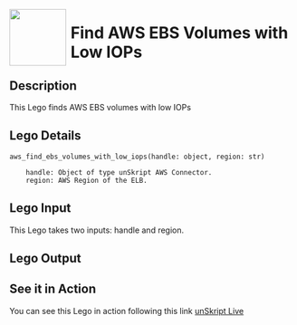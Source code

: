 [<img align="left" src="https://unskript.com/assets/favicon.png" width="100" height="100" style="padding-right: 5px">](https://unskript.com/assets/favicon.png) 
<h1>Find AWS EBS Volumes with Low IOPs </h1>

## Description
This Lego finds AWS EBS volumes with low IOPs


## Lego Details

    aws_find_ebs_volumes_with_low_iops(handle: object, region: str)
    
        handle: Object of type unSkript AWS Connector.
        region: AWS Region of the ELB.
## Lego Input

This Lego takes two inputs: handle and region.


## Lego Output


## See it in Action

You can see this Lego in action following this link [unSkript Live](https://us.app.unskript.io)